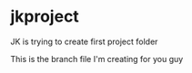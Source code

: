 # jkproject
JK is trying to create first project folder

This is the branch file I'm creating for you guy
